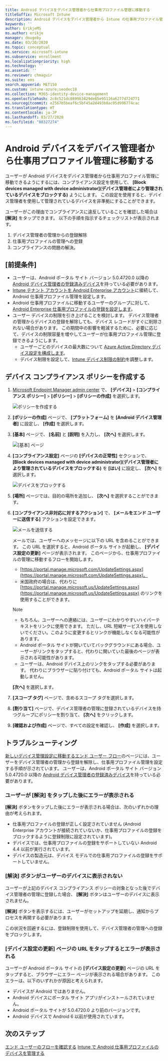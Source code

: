 ```yaml
---
title: Android デバイスをデバイス管理者から仕事用プロファイル管理に移動する
titleSuffix: Microsoft Intune
description: Android デバイスをデバイス管理者から Intune の仕事用プロファイル管理に移動します。
keywords: ''
author: ErikjeMS
ms.author: erikje
manager: dougeby
ms.date: 03/20/2020
ms.topic: conceptual
ms.service: microsoft-intune
ms.subservice: enrollment
ms.localizationpriority: high
ms.technology: ''
ms.assetid: ''
ms.reviewer: chmaguir
ms.suite: ems
search.appverid: MET150
ms.custom: intune-azure;seodec18
ms.collection: M365-identity-device-management
ms.openlocfilehash: 2c8c521dc0899b3429de85e95116a6277d724771
ms.sourcegitcommit: e2567b5beaf6c5bf45a2d493b8ac05d996774cac
ms.translationtype: HT
ms.contentlocale: ja-JP
ms.lasthandoff: 03/27/2020
ms.locfileid: "80327274"
---
```

# <a name="move-android-devices-from-device-administrator-to-work-profile-management"></a>Android デバイスをデバイス管理者から仕事用プロファイル管理に移動する

ユーザーが Android デバイスをデバイス管理者から仕事用プロファイル管理に移動できるようにするには、コンプライアンス設定を使用して、 **[Block devices managed with device administrator]\(デバイス管理者により管理されているデバイスをブロックする\)** ようにします。 この設定を使用すると、デバイス管理者を使用して管理されているデバイスを非準拠にすることができます。 

ユーザーがこの理由でコンプライアンスに違反していることを確認した場合は **[解決]** をタップできます。 以下の手順を指示するチェックリストが表示されます。
1. デバイス管理者の管理からの登録解除
2. 仕事用プロファイルの管理への登録
3. コンプライアンスの問題の解決。 

## <a name="prerequisites"></a>[前提条件]

- ユーザーは、Android ポータル サイト バージョン 5.0.4720.0 以降の [Android デバイス管理者の登録済みデバイス](android-enroll-device-administrator.md)を持っている必要があります。
- [Intune テナント アカウントを Android Enterprise アカウント](connect-intune-android-enterprise.md)に接続して、Android 仕事用プロファイル管理を設定します。
- Android 仕事用プロファイルに移動するユーザーのグループに対して、[Android Enterprise 仕事用プロファイルの登録を設定します](android-work-profile-enroll.md)。
- ユーザー デバイスの制限を引き上げることを検討します。 デバイス管理者の管理からデバイスの登録を解除しても、デバイス レコードがすぐに削除されない場合があります。 この期間中の影響を軽減するために、必要に応じて、デバイスの制限容量を増やしてユーザーが仕事用プロファイル管理に登録できるようにします。
  - ユーザーごとのデバイスの最大数について [Azure Active Directory デバイス設定を構成します](https://docs.microsoft.com/azure/active-directory/devices/device-management-azure-portal#configure-device-settings)。
  - デバイス制限を設定して、[Intune デバイス制限の制約](enrollment-restrictions-set.md#create-a-device-limit-restriction)を調整します。 

## <a name="create-device-compliance-policy"></a>デバイス コンプライアンス ポリシーを作成する

1. [Microsoft Endpoint Manager admin center](https://go.microsoft.com/fwlink/?linkid=2109431) で、 **[デバイス]**  >  **[コンプライアンス ポリシー]**  >  **[ポリシー]**  >  **[ポリシーの作成]** を選択します。

    ![ポリシーを作成する](./media/android-move-device-admin-work-profile/create-policy.png)

2. **[ポリシーの作成]** ページで、 **[プラットフォーム]** を **[Android デバイス管理者]** に設定し、 **[作成]** を選択します。
3. **[基本]** ページで、 **[名前]** と **[説明]** を入力し、 **[次へ]** を選択します。

    ![[基本] ページ](./media/android-move-device-admin-work-profile/basics.png)
    
4. **[コンプライアンス設定]** ページの **[デバイスの正常性]** セクションで、 **[Block devices managed with device administrator]\(デバイス管理者により管理されているデバイスをブロックする\)** を **[はい]** に設定し、 **[次へ]** を選択します。

    ![デバイスをブロックする](./media/android-move-device-admin-work-profile/block-devices.png)

5. **[場所]** ページでは、目的の場所を追加し、 **[次へ]** を選択することができます。
6. **[コンプライアンス非対応に対するアクション]** で、 **[メールをエンド ユーザーに送信する]** アクションを設定できます。

    ![メールを送信する](./media/android-move-device-admin-work-profile/send-email.png)


    メールでは、ユーザーへのメッセージに以下の URL を含めることができます。 この URL を選択すると、Android ポータル サイトが起動し、 **[デバイス設定の更新]** ページが表示されます。 このページから、仕事用プロファイルの管理に移動するフローを開始します。
    - [https://portal.manage.microsoft.com/UpdateSettings.aspx](https://portal.manage.microsoft.com/UpdateSettings.aspx)。
    - 米国政府の場合は、代わりに [https://portal.manage.microsoft.us/UpdateSettings.aspx](https://portal.manage.microsoft.us/UpdateSettings.aspx) のリンクを使用することができます。
  
    > [!NOTE]
    > - もちろん、ユーザーへの連絡には、ユーザーにわかりやすいハイパーテキストをリンクに使用できます。 ただし、URL 短縮サービスを使用しないでください。このように変更するとリンクが機能しなくなる可能性があります。
    > - Android ポータル サイトが開いていてバックグラウンドにある場合、ユーザーがリンクをタップすると、代わりに開いていた最後のページが表示される可能性があります。
    > - ユーザーは、Android デバイス上のリンクをタップする必要があります。 代わりにブラウザーに貼り付けても、Android ポータル サイトは起動しません。 

    **[次へ]** を選択します。

7. **[スコープ タグ]** ページで、含めるスコープ タグを選択します。
8. **[割り当て]** ページで、デバイス管理者の管理に登録されているデバイスを持つグループにポリシーを割り当て、 **[次へ]** をクリックします。
9. **[確認および作成]** ページで、すべての設定を確認し、 **[作成]** を選択します。

## <a name="troubleshooting"></a>トラブルシューティング

[新しいデバイス管理設定に移動するエンド ユーザー フロー](../user-help/move-to-new-device-management-setup.md)のページには、ユーザーをデバイス管理者の管理から登録を解除し、仕事用プロファイル管理を設定する手順が示されています。 ユーザーは、Android ポータル サイト バージョン 5.0.4720.0 以降の [Android デバイス管理者の登録済みデバイス](android-enroll-device-administrator.md)を持っている必要があります。

### <a name="user-sees-an-error-after-tapping-resolve"></a>ユーザーが [解決] をタップした後にエラーが表示される
**[解決]** ボタンをタップした後にエラーが表示される場合は、次のいずれかの理由が考えられます。
- 仕事用プロファイルの登録が正しく設定されていません (Android Enterprise アカウントが接続されていないか、仕事用プロファイルの登録をブロックするように登録制限に設定されています)。
- デバイスでは、仕事用プロファイルの登録をサポートしていない Android 4.4 以前が実行されています。 
- デバイスの製造元は、デバイス モデルでの仕事用プロファイルの登録をサポートしていません。

### <a name="resolve-button-doesnt-appear-on-the-users-device"></a>[解決] ボタンがユーザーのデバイスに表示されない
ユーザーが上記のデバイス コンプライアンス ポリシーの対象となった後でデバイス管理者の管理に登録した場合、 **[解決]** ボタンはユーザーのデバイスに表示されません。

**[解決]** ボタンを表示するには、ユーザーがセットアップを延期し、通知からプロセスを再開する必要があります。

この状況を回避するには、登録制限を使用して、デバイス管理者の管理への登録をブロックします。

### <a name="user-sees-an-error-after-tapping-url-to-update-device-settings-page"></a>[デバイス設定の更新] ページの URL をタップするとエラーが表示される
ユーザーが Android ポータル サイトの **[デバイス設定の更新]** ページの URL をタップすると、ブラウザーにエラー ページが表示される場合があります。 このエラーは、以下のいずれかが原因と考えられます。
- デバイスが Android ではありません。
- Android デバイスにポータル サイト アプリがインストールされていません。
- Android ポータル サイトが 5.0.4720.0 より前のバージョンです。
- Android デバイスで Android 6 以前が使用されています。 

## <a name="next-steps"></a>次のステップ
[エンド ユーザーのフローを確認する](../user-help/move-to-new-device-management-setup.md)
[Intune で Android 仕事用プロファイルのデバイスを管理する](android-enterprise-overview.md)
